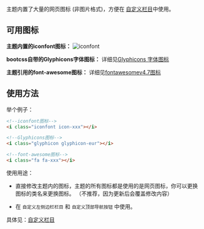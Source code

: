 主题内置了大量的网页图标 (非图片格式)，方便在 [自定义栏目](/customize)中使用。

## 可用图标

**主题内置的iconfont图标：** ![iconfont](https://ihewrocdn.b0.upaiyun.com/img/iconfont.png)

**bootcss自带的Glyphicons字体图标：** 详细见[Glyphicons 字体图标](http://v3.bootcss.com/components/#glyphicons)

**主题引用的font-awesome图标：** 详细见[fontawesomev4.7图标](http://fontawesome.io/icons/)

## 使用方法

举个例子：

```html
<!--iconfont图标-->
<i class="iconfont icon-xxx"></i>

<!--Glyphicons图标-->
<i class="glyphicon glyphicon-eur"></i>

<!--font-awesome图标-->
<i class="fa fa-xxx"></i>
```

使用用途：

* 直接修改主题内的图标，主题的所有图标都是使用的是网页图标，你可以更换图标的类名来更换图标。
  （不推荐，因为更新后会覆盖修改内容）

* 在 `自定义左侧边栏栏目` 和 `自定义顶部导航按钮` 中使用。

具体见：[自定义栏目](/customize)
